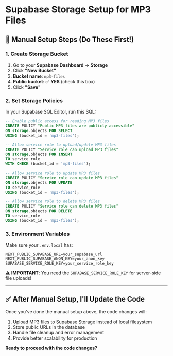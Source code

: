 # Supabase Storage Setup for MP3 Files

## 🔧 **Manual Setup Steps (Do These First!)**

### 1. Create Storage Bucket
1. Go to your **Supabase Dashboard** → **Storage**
2. Click **"New Bucket"**
3. **Bucket name**: `mp3-files`
4. **Public bucket**: ✅ **YES** (check this box)
5. Click **"Save"**

### 2. Set Storage Policies
In your Supabase SQL Editor, run this SQL:

```sql
-- Enable public access for reading MP3 files
CREATE POLICY "Public MP3 files are publicly accessible" 
ON storage.objects FOR SELECT 
USING (bucket_id = 'mp3-files');

-- Allow service role to upload/update MP3 files
CREATE POLICY "Service role can upload MP3 files" 
ON storage.objects FOR INSERT 
TO service_role
WITH CHECK (bucket_id = 'mp3-files');

-- Allow service role to update MP3 files
CREATE POLICY "Service role can update MP3 files" 
ON storage.objects FOR UPDATE 
TO service_role
USING (bucket_id = 'mp3-files');

-- Allow service role to delete MP3 files
CREATE POLICY "Service role can delete MP3 files" 
ON storage.objects FOR DELETE 
TO service_role
USING (bucket_id = 'mp3-files');
```

### 3. Environment Variables
Make sure your `.env.local` has:
```env
NEXT_PUBLIC_SUPABASE_URL=your_supabase_url
NEXT_PUBLIC_SUPABASE_ANON_KEY=your_anon_key
SUPABASE_SERVICE_ROLE_KEY=your_service_role_key
```

⚠️ **IMPORTANT**: You need the `SUPABASE_SERVICE_ROLE_KEY` for server-side file uploads!

---

## ✅ **After Manual Setup, I'll Update the Code**

Once you've done the manual setup above, the code changes will:
1. Upload MP3 files to Supabase Storage instead of local filesystem
2. Store public URLs in the database
3. Handle file cleanup and error management
4. Provide better scalability for production

**Ready to proceed with the code changes?**